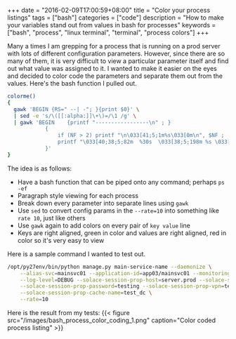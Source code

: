 +++
date = "2016-02-09T17:00:59+08:00"
title = "Color your process listings"
tags = ["bash"]
categories = ["code"]
description = "How to make your variables stand out from values in bash for processes" 
keywords = ["bash", "process", "linux terminal", "terminal", "process colors"]
+++


Many a times I am grepping for a process that is running on a prod server with lots of different configuration
parameters. However, since there are so many of them, it is very difficult to view a particular parameter itself
and find out what value was assigned to it. I wanted to make it easier on the eyes and decided to color code the 
parameters and separate them out from the values. 
Here's the bash function I pulled out. 

```bash
colorme()
{
  gawk 'BEGIN {RS=" --| -"; }{print $0}' \
  | sed -e 's/\([[:alpha:]]\+\)=/\1 /g' \
  | gawk 'BEGIN    {printf "-----------------\n" ; }
            {
                if (NF > 2) printf "\n\033[41;5;1m%s\033[0m\n", $NF ;
                printf "\033[40;38;5;82m  %30s  \033[38;5;198m %s \033[0m \n", $1, $2
            }'
}
```

The idea is as follows:

- Have a bash function that can be piped onto any command; perhaps `ps -ef`
- Paragraph style viewing for each process
- Break down every parameter into separate lines using `gawk`
- Use `sed` to convert config params in the `--rate=10` into something like `rate 10`, just like others
- Use `gawk` again to add colors on every pair of `key value` line
- Keys are right aligned, green in color and values are right aligned, red in color so it's very easy to view


Here is a sample command I wanted to test out.

```bash
/opt/py27env/bin/python manage.py main-service-name --daemonize \
    --alias-svc=mainsvc01 --application-id=app03/mainsvc01 --monitoring-service-name=mainsvc01 \
    --log-level=DEBUG --solace-session-prop-host=server.prod --solace-session-prop-username=testing \
    --solace-session-prop-password=testing --solace-session-prop-vpn=testing \
    --solace-session-prop-cache-name=test_dc \
    --rate=10
```

Here is the result from my tests:
{{< figure src="/images/bash_process_color_coding_1.png" caption="Color coded process listing" >}}
